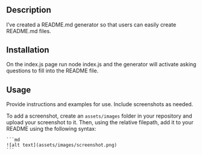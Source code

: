 # <README Generator>

## Description

I’ve created a README.md generator so that users can easily create README.md files.


## Installation

On the index.js page run node index.js and the generator will activate asking questions to fill into the README file. 

## Usage

Provide instructions and examples for use. Include screenshots as needed.

To add a screenshot, create an `assets/images` folder in your repository and upload your screenshot to it. Then, using the relative filepath, add it to your README using the following syntax:

    ```md
    ![alt text](assets/images/screenshot.png)
    ```

